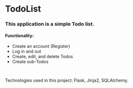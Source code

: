 # TodoList

<h3>This application is a simple Todo list.</h3>
<h4>Functionality:</h4>
<ul>
  <li>Create an account (Register)</li>
  <li>Log in and out</li>
  <li>Create, edit, and delete Todos</li>
  <li>Create sub-Todos</li>
</ul><br>

<p>Technologies used in this project: Flask, Jinja2, SQLAlchemy.</p>
